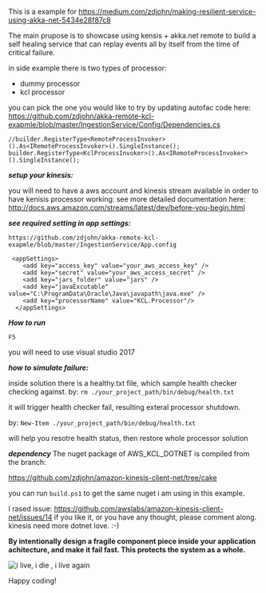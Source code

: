 This is a example for https://medium.com/zdjohn/making-resilient-service-using-akka-net-5434e28f87c8

The main prupose is to showcase using kensis + akka.net remote to build a self healing service that can replay events all by itself from the time of critical failure.


in side example there is two types of processor:
* dummy processor
* kcl processor

you can pick the one you would like to try by updating autofac code here:
https://github.com/zdjohn/akka-remote-kcl-exapmle/blob/master/IngestionService/Config/Dependencies.cs
~~~
//builder.RegisterType<RemoteProcessInvoker>().As<IRemoteProcessInvoker>().SingleInstance();
builder.RegisterType<KclProcessInvoker>().As<IRemoteProcessInvoker>().SingleInstance();
~~~

***setup your kinesis:***

you will need to have a aws account and kinesis stream available in order to have kenisis processor working:
see more detailed documentation here: http://docs.aws.amazon.com/streams/latest/dev/before-you-begin.html

***see required setting in app settings:***

`https://github.com/zdjohn/akka-remote-kcl-exapmle/blob/master/IngestionService/App.config`
~~~
 <appSettings>
    <add key="access_key" value="your_aws_access_key" />
    <add key="secret" value="your_aws_access_secret" />
    <add key="jars_folder" value="jars" />
    <add key="javaExcutable" value="C:\ProgramData\Oracle\Java\javapath\java.exe" />
    <add key="processorName" value="KCL.Processor"/>
  </appSettings>
~~~

***How to run***
~~~
F5
~~~
you will need to use visual studio 2017

***how to simulate failure:***

inside solution there is a healthy.txt file, which sample health checker checking against.
by: `rm ./your_project_path/bin/debug/health.txt` 

it will trigger health checker fail, resulting exteral processor shutdown.

by: `New-Item ./your_project_path/bin/debug/health.txt` 

will help you resotre health status, then restore whole processor solution


***dependency***
The nuget package of AWS_KCL_DOTNET is compiled from the branch:

https://github.com/zdjohn/amazon-kinesis-client-net/tree/cake

you can run `build.ps1` to get the same nuget i am using in this example.

I rased issue: https://github.com/awslabs/amazon-kinesis-client-net/issues/14 
if you like it, or you have any thought, please comment along. kinesis need more dotnet love. :-)


**By intentionally design a fragile component piece inside your application achitecture, and make it fail fast. 
This protects the system as a whole.**


![i live, i die , i live again](http://i.makeagif.com/media/6-02-2016/X0PGo3.gif)


Happy coding!
